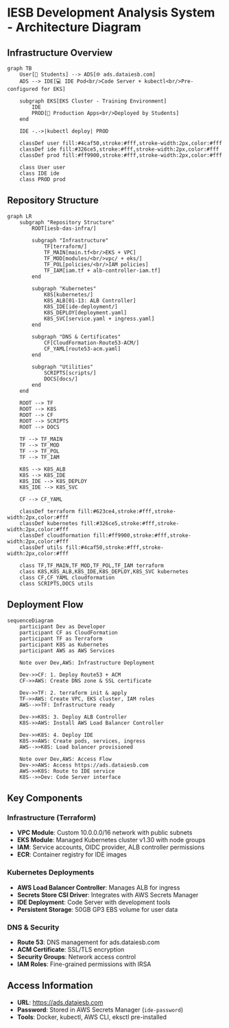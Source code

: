 # IESB Development Analysis System - Architecture Diagram

## Infrastructure Overview

```mermaid
graph TB
    User[👤 Students] --> ADS[🌐 ads.dataiesb.com]
    ADS --> IDE[💻 IDE Pod<br/>Code Server + kubectl<br/>Pre-configured for EKS]
    
    subgraph EKS[EKS Cluster - Training Environment]
        IDE
        PROD[🚀 Production Apps<br/>Deployed by Students]
    end
    
    IDE -.->|kubectl deploy| PROD
    
    classDef user fill:#4caf50,stroke:#fff,stroke-width:2px,color:#fff
    classDef ide fill:#326ce5,stroke:#fff,stroke-width:2px,color:#fff
    classDef prod fill:#ff9900,stroke:#fff,stroke-width:2px,color:#fff
    
    class User user
    class IDE ide
    class PROD prod
```

## Repository Structure

```mermaid
graph LR
    subgraph "Repository Structure"
        ROOT[iesb-das-infra/]
        
        subgraph "Infrastructure"
            TF[terraform/]
            TF_MAIN[main.tf<br/>EKS + VPC]
            TF_MOD[modules/<br/>vpc/ + eks/]
            TF_POL[policies/<br/>IAM policies]
            TF_IAM[iam.tf + alb-controller-iam.tf]
        end

        subgraph "Kubernetes"
            K8S[kubernetes/]
            K8S_ALB[01-13: ALB Controller]
            K8S_IDE[ide-deployment/]
            K8S_DEPLOY[deployment.yaml]
            K8S_SVC[service.yaml + ingress.yaml]
        end

        subgraph "DNS & Certificates"
            CF[CloudFormation-Route53-ACM/]
            CF_YAML[route53-acm.yaml]
        end

        subgraph "Utilities"
            SCRIPTS[scripts/]
            DOCS[docs/]
        end
    end

    ROOT --> TF
    ROOT --> K8S
    ROOT --> CF
    ROOT --> SCRIPTS
    ROOT --> DOCS
    
    TF --> TF_MAIN
    TF --> TF_MOD
    TF --> TF_POL
    TF --> TF_IAM
    
    K8S --> K8S_ALB
    K8S --> K8S_IDE
    K8S_IDE --> K8S_DEPLOY
    K8S_IDE --> K8S_SVC
    
    CF --> CF_YAML

    classDef terraform fill:#623ce4,stroke:#fff,stroke-width:2px,color:#fff
    classDef kubernetes fill:#326ce5,stroke:#fff,stroke-width:2px,color:#fff
    classDef cloudformation fill:#ff9900,stroke:#fff,stroke-width:2px,color:#fff
    classDef utils fill:#4caf50,stroke:#fff,stroke-width:2px,color:#fff

    class TF,TF_MAIN,TF_MOD,TF_POL,TF_IAM terraform
    class K8S,K8S_ALB,K8S_IDE,K8S_DEPLOY,K8S_SVC kubernetes
    class CF,CF_YAML cloudformation
    class SCRIPTS,DOCS utils
```

## Deployment Flow

```mermaid
sequenceDiagram
    participant Dev as Developer
    participant CF as CloudFormation
    participant TF as Terraform
    participant K8S as Kubernetes
    participant AWS as AWS Services

    Note over Dev,AWS: Infrastructure Deployment

    Dev->>CF: 1. Deploy Route53 + ACM
    CF->>AWS: Create DNS zone & SSL certificate
    
    Dev->>TF: 2. terraform init & apply
    TF->>AWS: Create VPC, EKS cluster, IAM roles
    AWS-->>TF: Infrastructure ready
    
    Dev->>K8S: 3. Deploy ALB Controller
    K8S->>AWS: Install AWS Load Balancer Controller
    
    Dev->>K8S: 4. Deploy IDE
    K8S->>AWS: Create pods, services, ingress
    AWS-->>K8S: Load balancer provisioned
    
    Note over Dev,AWS: Access Flow
    Dev->>AWS: Access https://ads.dataiesb.com
    AWS->>K8S: Route to IDE service
    K8S-->>Dev: Code Server interface
```

## Key Components

### Infrastructure (Terraform)
- **VPC Module**: Custom 10.0.0.0/16 network with public subnets
- **EKS Module**: Managed Kubernetes cluster v1.30 with node groups
- **IAM**: Service accounts, OIDC provider, ALB controller permissions
- **ECR**: Container registry for IDE images

### Kubernetes Deployments
- **AWS Load Balancer Controller**: Manages ALB for ingress
- **Secrets Store CSI Driver**: Integrates with AWS Secrets Manager
- **IDE Deployment**: Code Server with development tools
- **Persistent Storage**: 50GB GP3 EBS volume for user data

### DNS & Security
- **Route 53**: DNS management for ads.dataiesb.com
- **ACM Certificate**: SSL/TLS encryption
- **Security Groups**: Network access control
- **IAM Roles**: Fine-grained permissions with IRSA

## Access Information
- **URL**: https://ads.dataiesb.com
- **Password**: Stored in AWS Secrets Manager (`ide-password`)
- **Tools**: Docker, kubectl, AWS CLI, eksctl pre-installed
